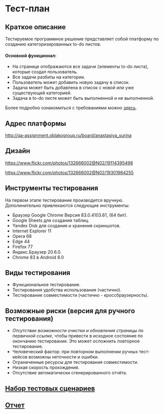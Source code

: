 # Тест-план
## Краткое описание
Тестируемое программное решение представляет собой платформу по созданию категоризированных to-do листов. <br />
#### Основной функционал:
- На странице отображаются все задачи (элементы to-do листа), которые создал пользователь.
- Все задачи разбиты на категории.
- Пользователь может добавить новую задачу в список.
- Задача может быть добавлена в список с новой или уже существующей категорией.
- Задача в to-do листе может быть выполненной и не выполненной. <br />

Более подробно ознакомиться с требованиями можно [здесь](https://qa-assignment.tumblr.com/).

## Адрес платформы
http://qa-assignment.oblakogroup.ru/board/anastasiya_surina

## Дизайн
https://www.flickr.com/photos/132666002@N02/19114395498 <br />

https://www.flickr.com/photos/132666002@N02/19301964255 <br />

## Инструменты тестирования
На первом этапе тестирование производится вручную. <br />
Дополинительно привлекаются следующие инструменты:
- Браузер Google Chrome Версия 83.0.4103.61, (64 бит).
- Google Sheets для создания таблиц.
- Yandex Disk для создания и хранения скриншотов.
- Internet Explorer 11
- Opera 68
- Edge 44
- Firefox 77
- Яндекс.Браузер 20.6.0.
- Chrome 83 в Android 8.0
## Виды тестирования
- Функциональное тестирование.
- Тестирования удобства использования (частично).
- Тестирование совместимости (частично - кроссбраузерность).
## Возможные риски (версия для ручного тестирования)
- *Отсутствие возможности очистки и обновления страницы по первичной ссылке*, чтобы привести в исходное состояние по окончанию тестирования. Это может осложнить повторное тестирование.
- Человеческий фактор: при повторном выполнении ручных тест-кейсов возможны неточности и ошибки.
- Ограниченные ресурсы для тестирования совместимости.
- Низкая скорость прохождения.
- Отсутствие автоматически сгенерированного отчёта.

## [Набор тестовых сценариев](https://docs.google.com/spreadsheets/d/1ElY9lHBo_Vir7d46LKpvj0Jui_l9Gl9Mst9IMgN7UF0/edit?usp=sharing "Тест-кейсы")
## [Отчет](/Report.md "Отчет")
